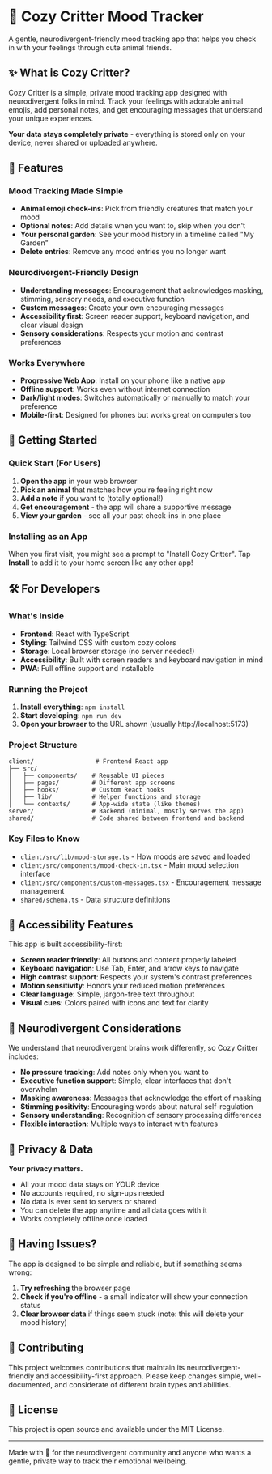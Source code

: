 # 🐾 Cozy Critter Mood Tracker

A gentle, neurodivergent-friendly mood tracking app that helps you check in with your feelings through cute animal friends.

## ✨ What is Cozy Critter?

Cozy Critter is a simple, private mood tracking app designed with neurodivergent folks in mind. Track your feelings with adorable animal emojis, add personal notes, and get encouraging messages that understand your unique experiences.

**Your data stays completely private** - everything is stored only on your device, never shared or uploaded anywhere.

## 🌟 Features

### Mood Tracking Made Simple
- **Animal emoji check-ins**: Pick from friendly creatures that match your mood
- **Optional notes**: Add details when you want to, skip when you don't
- **Your personal garden**: See your mood history in a timeline called "My Garden"
- **Delete entries**: Remove any mood entries you no longer want

### Neurodivergent-Friendly Design
- **Understanding messages**: Encouragement that acknowledges masking, stimming, sensory needs, and executive function
- **Custom messages**: Create your own encouraging messages
- **Accessibility first**: Screen reader support, keyboard navigation, and clear visual design
- **Sensory considerations**: Respects your motion and contrast preferences

### Works Everywhere
- **Progressive Web App**: Install on your phone like a native app
- **Offline support**: Works even without internet connection
- **Dark/light modes**: Switches automatically or manually to match your preference
- **Mobile-first**: Designed for phones but works great on computers too

## 🚀 Getting Started

### Quick Start (For Users)

1. **Open the app** in your web browser
2. **Pick an animal** that matches how you're feeling right now
3. **Add a note** if you want to (totally optional!)
4. **Get encouragement** - the app will share a supportive message
5. **View your garden** - see all your past check-ins in one place

### Installing as an App

When you first visit, you might see a prompt to "Install Cozy Critter". Tap **Install** to add it to your home screen like any other app!

## 🛠️ For Developers

### What's Inside

- **Frontend**: React with TypeScript
- **Styling**: Tailwind CSS with custom cozy colors
- **Storage**: Local browser storage (no server needed!)
- **Accessibility**: Built with screen readers and keyboard navigation in mind
- **PWA**: Full offline support and installable

### Running the Project

1. **Install everything**: `npm install`
2. **Start developing**: `npm run dev`
3. **Open your browser** to the URL shown (usually http://localhost:5173)

### Project Structure

```
client/                 # Frontend React app
├── src/
│   ├── components/    # Reusable UI pieces
│   ├── pages/         # Different app screens
│   ├── hooks/         # Custom React hooks
│   ├── lib/           # Helper functions and storage
│   └── contexts/      # App-wide state (like themes)
server/                # Backend (minimal, mostly serves the app)
shared/                # Code shared between frontend and backend
```

### Key Files to Know

- `client/src/lib/mood-storage.ts` - How moods are saved and loaded
- `client/src/components/mood-check-in.tsx` - Main mood selection interface
- `client/src/components/custom-messages.tsx` - Encouragement message management
- `shared/schema.ts` - Data structure definitions

## 🌈 Accessibility Features

This app is built accessibility-first:

- **Screen reader friendly**: All buttons and content properly labeled
- **Keyboard navigation**: Use Tab, Enter, and arrow keys to navigate
- **High contrast support**: Respects your system's contrast preferences  
- **Motion sensitivity**: Honors your reduced motion preferences
- **Clear language**: Simple, jargon-free text throughout
- **Visual cues**: Colors paired with icons and text for clarity

## 💝 Neurodivergent Considerations

We understand that neurodivergent brains work differently, so Cozy Critter includes:

- **No pressure tracking**: Add notes only when you want to
- **Executive function support**: Simple, clear interfaces that don't overwhelm
- **Masking awareness**: Messages that acknowledge the effort of masking
- **Stimming positivity**: Encouraging words about natural self-regulation
- **Sensory understanding**: Recognition of sensory processing differences
- **Flexible interaction**: Multiple ways to interact with features

## 🔐 Privacy & Data

**Your privacy matters.** 

- All your mood data stays on YOUR device
- No accounts required, no sign-ups needed  
- No data is ever sent to servers or shared
- You can delete the app anytime and all data goes with it
- Works completely offline once loaded

## 🐛 Having Issues?

The app is designed to be simple and reliable, but if something seems wrong:

1. **Try refreshing** the browser page
2. **Check if you're offline** - a small indicator will show your connection status
3. **Clear browser data** if things seem stuck (note: this will delete your mood history)

## 💚 Contributing

This project welcomes contributions that maintain its neurodivergent-friendly and accessibility-first approach. Please keep changes simple, well-documented, and considerate of different brain types and abilities.

## 📄 License

This project is open source and available under the MIT License.

---

Made with 💝 for the neurodivergent community and anyone who wants a gentle, private way to track their emotional wellbeing.
